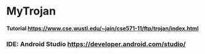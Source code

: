 # MyTrojan

#### Tutorial https://www.cse.wustl.edu/~jain/cse571-11/ftp/trojan/index.html

### IDE: Android Studio https://developer.android.com/studio/


